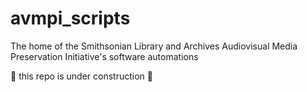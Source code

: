 # avmpi_scripts
The home of the Smithsonian Library and Archives Audiovisual Media Preservation Initiative's software automations

🚧 this repo is under construction 🚧

